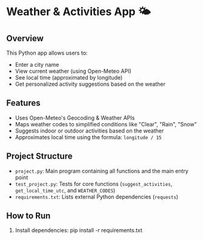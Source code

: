 # Weather & Activities App 🌤️

## Overview
This Python app allows users to:
- Enter a city name
- View current weather (using Open-Meteo API)
- See local time (approximated by longitude)
- Get personalized activity suggestions based on the weather

## Features
- Uses Open-Meteo's Geocoding & Weather APIs
- Maps weather codes to simplified conditions like "Clear", "Rain", "Snow"
- Suggests indoor or outdoor activities based on the weather
- Approximates local time using the formula: `longitude / 15`

## Project Structure
- `project.py`: Main program containing all functions and the main entry point
- `test_project.py`: Tests for core functions (`suggest_activities`, `get_local_time_utc`, and `WEATHER_CODES`)
- `requirements.txt`: Lists external Python dependencies (`requests`)

## How to Run
1. Install dependencies:
   pip install -r requirements.txt
